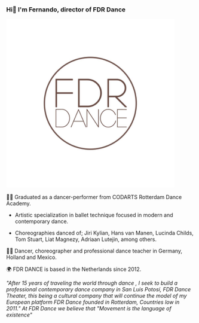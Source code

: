 ### Hi👋 I'm Fernando, director of FDR Dance

<img alt="SuperMario" title="SuperMario" src="./FDR Logo.jpeg" width="450">

:man_student: Graduated as a dancer-performer from CODARTS Rotterdam Dance Academy. 
 
   - Artistic specialization in ballet technique focused in modern and contemporary dance.

   - Choreographies danced of; Jiri Kylian, Hans van Manen, Lucinda Childs, Tom Stuart, Liat Magnezy, Adriaan Lutejin, among others.

:dancing_men: Dancer, choreographer and professional dance teacher in Germany, Holland and Mexico. 

:earth_africa: FDR DANCE is based in the Netherlands since 2012.

   *"After 15 years of traveling the world through dance , I seek to build a professional contemporary dance company in San Luis Potosí, FDR Dance Theater, this being a cultural company that will continue the model of my European platform FDR Dance founded in Rotterdam, Countries low in 2011."
At FDR Dance we believe that "Movement is the language of existence"*


<!--
**FDRDance/FDRDance** is a ✨ _special_ ✨ repository because its `README.md` (this file) appears on your GitHub profile.

Here are some ideas to get you started:

- 🔭 I’m currently working on ...
- 🌱 I’m currently learning ...
- 👯 I’m looking to collaborate on ...
- 🤔 I’m looking for help with ...
- 💬 Ask me about ...
- 📫 How to reach me: ...
- 😄 Pronouns: ...
- ⚡ Fun fact: ...
-->
